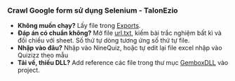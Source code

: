 ﻿### Crawl Google form sử dụng Selenium - TalonEzio
- **Không muốn chạy?** Lấy file trong [Exports](Exports).
- **Đáp án có chuẩn không?** Mở file [url.txt](url.txt), kiếm bài trắc nghiệm bất kì và đối chiếu với sheet. Số thứ tự dòng tương ứng số thứ tự file.
- **Nhập vào đâu?** Nhập vào NineQuiz, hoặc tự edit lại file excel nhập vào Quizizz theo mẫu
- **Tải về, thiếu DLL?** Add reference các file trong thư mục [GemboxDLL](GemboxDLL) vào project.
